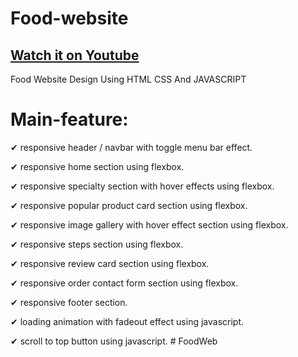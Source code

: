 # Food-website
## [Watch it on Youtube](https://www.youtube.com/channel/UCyZagLj65eAAkaN-pIU-HnA)

Food Website Design Using HTML CSS And JAVASCRIPT 


# Main-feature:

✔ responsive header / navbar with toggle menu bar effect.

✔ responsive home section using flexbox.

✔ responsive specialty section with hover effects using flexbox.

✔ responsive popular product card section using flexbox.

✔ responsive image gallery with hover effect section using flexbox.

✔ responsive steps section using flexbox.

✔ responsive review card section using flexbox.

✔ responsive order contact form section using flexbox.

✔ responsive footer section.

✔ loading animation with fadeout effect using javascript.

✔ scroll to top button using javascript.
#   F o o d W e b  
 